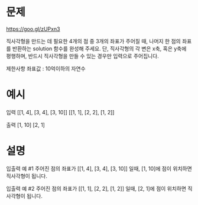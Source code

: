 
# 문제
https://goo.gl/zUPxn3

직사각형을 만드는 데 필요한 4개의 점 중 3개의 좌표가 주어질 때,
나머지 한 점의 좌표를 반환하는 solution 함수를 완성해 주세요.
단, 직사각형의 각 변은 x축, 혹은 y축에 평행하며, 반드시 직사각형을 만들 수 있는 경우만 입력으로 주어집니다.

제한사항
좌표값 : 10억이하의 자연수

# 예시
입력
[[1, 4], [3, 4], [3, 10]]
[[1, 1], [2, 2], [1, 2]]	

출력
[1, 10]
[2, 1]

# 설명
입출력 예
#1
주어진 점의 좌표가 [[1, 4], [3, 4], [3, 10]] 일때, [1, 10]에 점이 위치하면 직사각형이 됩니다.

입출력 예
#2
주어진 점의 좌표가 [[1, 1], [2, 2], [1, 2]] 일때, [2, 1]에 점이 위치하면 직사각형이 됩니다.
